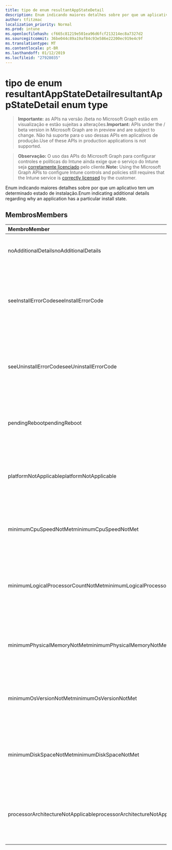 ```yaml
---
title: tipo de enum resultantAppStateDetail
description: Enum indicando maiores detalhes sobre por que um aplicativo tem um determinado estado de instalação.
author: tfitzmac
localization_priority: Normal
ms.prod: intune
ms.openlocfilehash: cf665c81219e501ea96d6fcf213214ec8a7327d2
ms.sourcegitcommit: 36be044c89a19af84c93e586e22200ec919e4c9f
ms.translationtype: MT
ms.contentlocale: pt-BR
ms.lasthandoff: 01/12/2019
ms.locfileid: "27928035"
---
```

# <a name="resultantappstatedetail-enum-type"></a><span data-ttu-id="7972f-103">tipo de enum resultantAppStateDetail</span><span class="sxs-lookup"><span data-stu-id="7972f-103">resultantAppStateDetail enum type</span></span>

> <span data-ttu-id="7972f-104">**Importante:** as APIs na versão /beta no Microsoft Graph estão em visualização e estão sujeitas a alterações.</span><span class="sxs-lookup"><span data-stu-id="7972f-104">**Important:** APIs under the / beta version in Microsoft Graph are in preview and are subject to change.</span></span> <span data-ttu-id="7972f-105">Não há suporte para o uso dessas APIs em aplicativos de produção.</span><span class="sxs-lookup"><span data-stu-id="7972f-105">Use of these APIs in production applications is not supported.</span></span>

> <span data-ttu-id="7972f-106">**Observação:** O uso das APIs do Microsoft Graph para configurar controles e políticas do Intune ainda exige que o serviço do Intune seja [corretamente licenciado](https://go.microsoft.com/fwlink/?linkid=839381) pelo cliente.</span><span class="sxs-lookup"><span data-stu-id="7972f-106">**Note:** Using the Microsoft Graph APIs to configure Intune controls and policies still requires that the Intune service is [correctly licensed](https://go.microsoft.com/fwlink/?linkid=839381) by the customer.</span></span>

<span data-ttu-id="7972f-107">Enum indicando maiores detalhes sobre por que um aplicativo tem um determinado estado de instalação.</span><span class="sxs-lookup"><span data-stu-id="7972f-107">Enum indicating additional details regarding why an application has a particular install state.</span></span>
## <a name="members"></a><span data-ttu-id="7972f-108">Membros</span><span class="sxs-lookup"><span data-stu-id="7972f-108">Members</span></span>
|<span data-ttu-id="7972f-109">Membro</span><span class="sxs-lookup"><span data-stu-id="7972f-109">Member</span></span>|<span data-ttu-id="7972f-110">Valor</span><span class="sxs-lookup"><span data-stu-id="7972f-110">Value</span></span>|<span data-ttu-id="7972f-111">Descrição</span><span class="sxs-lookup"><span data-stu-id="7972f-111">Description</span></span>|
|:---|:---|:---|
|<span data-ttu-id="7972f-112">noAdditionalDetails</span><span class="sxs-lookup"><span data-stu-id="7972f-112">noAdditionalDetails</span></span>|<span data-ttu-id="7972f-113">0</span><span class="sxs-lookup"><span data-stu-id="7972f-113">0</span></span>|<span data-ttu-id="7972f-114">Sem detalhes adicionais estão disponíveis.</span><span class="sxs-lookup"><span data-stu-id="7972f-114">No additional details are available.</span></span>|
|<span data-ttu-id="7972f-115">seeInstallErrorCode</span><span class="sxs-lookup"><span data-stu-id="7972f-115">seeInstallErrorCode</span></span>|<span data-ttu-id="7972f-116">2000</span><span class="sxs-lookup"><span data-stu-id="7972f-116">2000</span></span>|<span data-ttu-id="7972f-117">Falha ao instalar o aplicativo.</span><span class="sxs-lookup"><span data-stu-id="7972f-117">Application failed to install.</span></span> <span data-ttu-id="7972f-118">Consulte a propriedade de código de erro para obter mais detalhes.</span><span class="sxs-lookup"><span data-stu-id="7972f-118">See error code property for more details.</span></span>|
|<span data-ttu-id="7972f-119">seeUninstallErrorCode</span><span class="sxs-lookup"><span data-stu-id="7972f-119">seeUninstallErrorCode</span></span>|<span data-ttu-id="7972f-120">4000</span><span class="sxs-lookup"><span data-stu-id="7972f-120">4000</span></span>|<span data-ttu-id="7972f-121">Falha ao desinstalar o aplicativo.</span><span class="sxs-lookup"><span data-stu-id="7972f-121">Application failed to uninstall.</span></span> <span data-ttu-id="7972f-122">Consulte a propriedade de código de erro para obter mais detalhes.</span><span class="sxs-lookup"><span data-stu-id="7972f-122">See error code property for more details.</span></span>|
|<span data-ttu-id="7972f-123">pendingReboot</span><span class="sxs-lookup"><span data-stu-id="7972f-123">pendingReboot</span></span>|<span data-ttu-id="7972f-124">5000</span><span class="sxs-lookup"><span data-stu-id="7972f-124">5000</span></span>|<span data-ttu-id="7972f-125">Dispositivo deve ser reiniciado para concluir a instalação do aplicativo.</span><span class="sxs-lookup"><span data-stu-id="7972f-125">Device must be rebooted to complete installation of the application.</span></span>|
|<span data-ttu-id="7972f-126">platformNotApplicable</span><span class="sxs-lookup"><span data-stu-id="7972f-126">platformNotApplicable</span></span>|<span data-ttu-id="7972f-127">-1006</span><span class="sxs-lookup"><span data-stu-id="7972f-127">-1006</span></span>|<span data-ttu-id="7972f-128">Aplicativo não é aplicável a nesta plataforma.</span><span class="sxs-lookup"><span data-stu-id="7972f-128">Application is not applicable to this platform.</span></span> <span data-ttu-id="7972f-129">(por exemplo, Android app voltada para o IOS)</span><span class="sxs-lookup"><span data-stu-id="7972f-129">(e.g. Android app targeted to IOS)</span></span>|
|<span data-ttu-id="7972f-130">minimumCpuSpeedNotMet</span><span class="sxs-lookup"><span data-stu-id="7972f-130">minimumCpuSpeedNotMet</span></span>|<span data-ttu-id="7972f-131">-1005</span><span class="sxs-lookup"><span data-stu-id="7972f-131">-1005</span></span>|<span data-ttu-id="7972f-132">Velocidade da CPU no dispositivo de destino é menor que o mínimo configurado.</span><span class="sxs-lookup"><span data-stu-id="7972f-132">CPU speed on the target device is less than the configured minimum.</span></span>|
|<span data-ttu-id="7972f-133">minimumLogicalProcessorCountNotMet</span><span class="sxs-lookup"><span data-stu-id="7972f-133">minimumLogicalProcessorCountNotMet</span></span>|<span data-ttu-id="7972f-134">-1004</span><span class="sxs-lookup"><span data-stu-id="7972f-134">-1004</span></span>|<span data-ttu-id="7972f-135">Contagem de processadores lógicos no dispositivo de destino é menor que o mínimo configurado.</span><span class="sxs-lookup"><span data-stu-id="7972f-135">Count of logical processors on the target device is less than the configured minimum.</span></span>|
|<span data-ttu-id="7972f-136">minimumPhysicalMemoryNotMet</span><span class="sxs-lookup"><span data-stu-id="7972f-136">minimumPhysicalMemoryNotMet</span></span>|<span data-ttu-id="7972f-137">-1003</span><span class="sxs-lookup"><span data-stu-id="7972f-137">-1003</span></span>|<span data-ttu-id="7972f-138">Quantidade de RAM no dispositivo de destino é menor que o mínimo configurado.</span><span class="sxs-lookup"><span data-stu-id="7972f-138">Amount of RAM on the target device is less than the configured minimum.</span></span>|
|<span data-ttu-id="7972f-139">minimumOsVersionNotMet</span><span class="sxs-lookup"><span data-stu-id="7972f-139">minimumOsVersionNotMet</span></span>|<span data-ttu-id="7972f-140">-1002</span><span class="sxs-lookup"><span data-stu-id="7972f-140">-1002</span></span>|<span data-ttu-id="7972f-141">Versão do sistema operacional no dispositivo de destino é menor que o mínimo configurado.</span><span class="sxs-lookup"><span data-stu-id="7972f-141">OS version on the target device is less than the configured minimum.</span></span>|
|<span data-ttu-id="7972f-142">minimumDiskSpaceNotMet</span><span class="sxs-lookup"><span data-stu-id="7972f-142">minimumDiskSpaceNotMet</span></span>|<span data-ttu-id="7972f-143">-1001</span><span class="sxs-lookup"><span data-stu-id="7972f-143">-1001</span></span>|<span data-ttu-id="7972f-144">Espaço em disco disponível no dispositivo de destino é menor que o mínimo configurado.</span><span class="sxs-lookup"><span data-stu-id="7972f-144">Available disk space on the target device is less than the configured minimum.</span></span>|
|<span data-ttu-id="7972f-145">processorArchitectureNotApplicable</span><span class="sxs-lookup"><span data-stu-id="7972f-145">processorArchitectureNotApplicable</span></span>|<span data-ttu-id="7972f-146">-1000</span><span class="sxs-lookup"><span data-stu-id="7972f-146">-1000</span></span>|<span data-ttu-id="7972f-147">Arquitetura de dispositivo (ex.: x86/amd64) não é aplicável para o aplicativo.</span><span class="sxs-lookup"><span data-stu-id="7972f-147">Device architecture (e.g. x86/amd64) is not applicable for the application.</span></span>|





